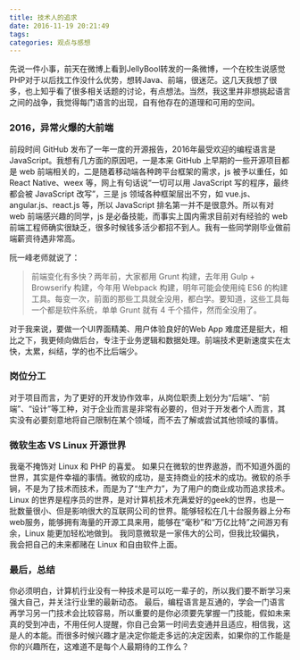 ```yaml
---
title: 技术人的追求
date: 2016-11-19 20:21:49
tags:
categories: 观点与感想
---
```


先说一件小事，前天在微博上看到JellyBool转发的一条微博，一个在校生说感觉PHP对于以后找工作没什么优势，想转Java、前端，很迷茫。这几天我想了很多，也上知乎看了很多相关话题的讨论，有点想法。当然，我这里并非想挑起语言之间的战争，我觉得每门语言的出现，自有他存在的道理和可用的空间。

### 2016，异常火爆的大前端
前段时间 GitHub 发布了一年一度的开源报告，2016年最受欢迎的编程语言是 JavaScript。我想有几方面的原因吧，一是本来 GitHub 上早期的一些开源项目都是 web 前端相关的，二是随着移动端各种跨平台框架的需求，js 被予以重任，如 React Native、weex 等，网上有句话说“一切可以用 JavaScript 写的程序，最终都会被 JavaScript 改写”，三是 js 领域各种框架层出不穷，如 vue.js、angular.js、react.js 等，所以 JavaScript 排名第一并不是很意外。所以有对 web 前端感兴趣的同学，js 是必备技能，而事实上国内需求目前对有经验的 web 前端工程师确实很缺乏，很多时候钱多活少都招不到人。我有一些同学刚毕业做前端薪资待遇非常高。
<!-- more -->
阮一峰老师就说了：
>前端变化有多快？两年前，大家都用 Grunt 构建，去年用 Gulp + Browserify 构建，今年用 Webpack 构建，明年可能会使用纯 ES6 的构建工具。每变一次，前面的那些工具就全没用，都白学。要知道，这些工具每一个都是软件系统，单单 Grunt 就有 4 千个插件，然而全没用了。

对于我来说，要做一个UI界面精美、用户体验良好的Web App 难度还是挺大，相比之下，我更倾向做后台，专注于业务逻辑和数据处理。前端技术更新速度实在太快，太累，纠结，学的也不比后端少。

### 岗位分工

对于项目而言，为了更好的开发协作效率，从岗位职责上划分为“后端”、“前端”、“设计”等工种，对于企业而言是非常有必要的，但对于开发者个人而言，其实没有必要刻意地将自己限制在某个领域，而不去了解或尝试其他领域的事情。

### 微软生态 VS Linux 开源世界

我毫不掩饰对 Linux 和 PHP 的喜爱。
如果只在微软的世界遨游，而不知道外面的世界，其实是件幸福的事情。微软的成功，是支持商业的技术的成功。微软的杀手锏，不是为了技术而技术，而是为了“生产力”，为了用户的商业成功而追求技术。Linux 的世界是程序员的世界，是对计算机技术充满爱好的geek的世界，也是一批数量很小、但是影响很大的互联网公司的世界。能够轻松在几十台服务器上分布web服务，能够拥有海量的开源工具来用，能够在“毫秒”和“万亿比特”之间游刃有余，Linux 能更加轻松地做到。
我同意微软是一家伟大的公司，但我比较偏执，我会把自己的未来都赌在 Linux 和自由软件上面。

### 最后，总结

你必须明白，计算机行业没有一种技术是可以吃一辈子的，所以我们要不断学习来强大自己，并关注行业里的最新动态。
最后，编程语言是互通的，学会一门语言再学习另一门技术会比较容易，所以重要的是你必须要先掌握一门技能，假如未来真的受到冲击，不用任何人提醒，你自己会第一时间去变通并且适应，相信我，这是人的本能。而很多时候兴趣才是决定你能走多远的决定因素，如果你的工作能是你的兴趣所在，这难道不是每个人最期待的工作么？
